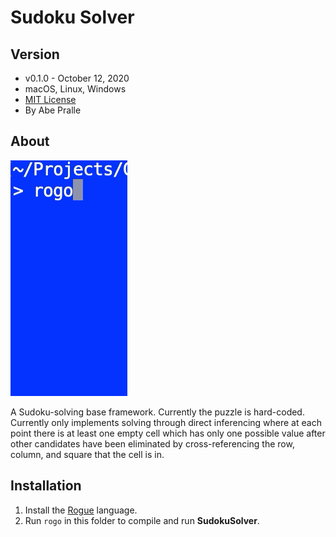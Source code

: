 # Sudoku Solver

## Version
- v0.1.0 - October 12, 2020
- macOS, Linux, Windows
- [MIT License](LICENSE)
- By Abe Pralle

## About
![SudokuSolver](Images/SudokuSolver.gif)

A Sudoku-solving base framework. Currently the puzzle is hard-coded. Currently only implements solving through direct inferencing where at each point there is at least one empty cell which has only one possible value after other candidates have been eliminated by cross-referencing the row, column, and square that the cell is in.

## Installation
1. Install the [Rogue](https://github.com/AbePralle/Rogue) language.
2. Run `rogo` in this folder to compile and run **SudokuSolver**.
